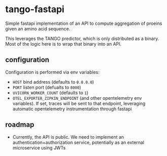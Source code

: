 # tango-fastapi

Simple fastapi implementation of an API to compute aggregation of proeins given an amino acid sequence.

This leverages the TANGO predictor, which is only distributed as a binary. Most of the logic here is to wrap that binary
into an API.

## configuration

Configuration is performed via env variables:

- `HOST` bind address (defaults to `0.0.0.0`)
- `PORT` listen port (defualts to `8000`)
- `UVICORN_WORKER_COUNT` (defaults to `1`)
- `OTEL_EXPORTER_ZIPKIN_ENDPOINT` (and other opentelemetry env variables). If set, traces will be sent to that endpoint,
  leveraging automatic opentelemetry instrumentation through fastapi

## roadmap
- Currently, the API is public. We need to implement an authentication+authorization service, potentially as an external
  microservice using JWTs 